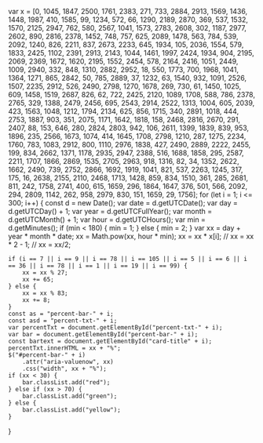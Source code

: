 var x = [0, 1045, 1847, 2500, 1761, 2383, 271, 733, 2884, 2913, 1569, 1436, 1448, 1987, 410, 1585, 99, 1234, 572, 66, 1290, 2189, 2870, 369, 537, 1532, 1570, 2125, 2947, 762, 580, 2567, 1041, 1573, 2783, 2608, 302, 1187, 2977, 2602, 890, 2816, 2378, 1452, 748, 757, 625, 2089, 1478, 563, 784, 539, 2092, 1240, 826, 2211, 837, 2673, 2233, 645, 1934, 105, 2036, 1554, 579, 1833, 2425, 1102, 2391, 2913, 2143, 1044, 1461, 1997, 2424, 1934, 904, 2195, 2069, 2369, 1672, 1620, 2195, 1552, 2454, 578, 2164, 2416, 1051, 2449, 1009, 2940, 332, 848, 1310, 2882, 2952, 18, 550, 1773, 700, 1968, 1041, 1364, 1271, 865, 2842, 50, 785, 2889, 37, 1232, 63, 1540, 932, 1091, 2526, 1507, 2235, 2912, 526, 2490, 2798, 1270, 1678, 269, 730, 61, 1450, 1025, 609, 1458, 1519, 2687, 826, 62, 722, 2425, 2120, 1089, 1708, 588, 786, 2378, 2765, 329, 1388, 2479, 2456, 695, 2543, 2914, 2522, 1313, 1004, 605, 2039, 423, 1563, 1048, 1212, 1794, 2134, 625, 856, 1715, 340, 2891, 1018, 444, 2753, 1887, 903, 351, 2075, 1171, 1642, 1818, 158, 2468, 2816, 2670, 291, 2407, 88, 153, 646, 280, 2824, 2803, 942, 106, 2611, 1399, 1839, 839, 953, 1896, 235, 2566, 1673, 1074, 414, 1645, 1708, 2798, 1210, 287, 1275, 2234, 1760, 783, 1083, 2912, 800, 1110, 2976, 1838, 427, 2490, 2889, 2222, 2455, 199, 834, 2662, 1371, 1178, 2935, 2947, 2388, 516, 1688, 1858, 295, 2587,  2211, 1707, 1866, 2869, 1535, 2705, 2963, 918, 1316, 82, 34, 1352, 2622, 1662, 2490, 739, 2752, 2866, 1692, 1919, 1041, 821, 537, 2263, 1245, 317, 175, 16, 2638, 2155, 2110, 2468, 1713, 1428, 859, 834, 1510, 361, 285, 2681, 811, 242, 1758, 2741, 400, 615, 1659, 296, 1864, 1647, 376, 501, 566, 2092, 294, 2809, 1142, 262, 958, 2979, 830, 151, 1659, 29, 1756];
for (let i = 1; i <= 300; i++) {
    const d = new Date();
    var date = d.getUTCDate();
    var day = d.getUTCDay() + 1;
    var year = d.getUTCFullYear();
    var month = d.getUTCMonth() + 1;
    var hour = d.getUTCHours();
    var min = d.getMinutes();
    if (min < 180) {
        min = 1;
    } else {
        min = 2;
    }
    var xx = day + year * month * date;
    xx = Math.pow(xx, hour * min);
    xx = xx * x[i];
    // xx = xx * 2 - 1;
    // xx = xx/2;

    if (i == 7 || i == 9 || i == 78 || i == 105 || i == 5 || i == 6 || i == 36 || i == 78 || i == 1 || i == 19 || i == 99) {
        xx = xx % 27;
        xx += 65;
    } else {
        xx = xx % 83;
        xx += 8;
    }
    const as = "percent-bar-" + i;
    const asd = "percent-txt-" + i;
    var percentTxt = document.getElementById("percent-txt-" + i);
    var bar = document.getElementById("percent-bar-" + i);
    const bartext = document.getElementById("card-title" + i);
    percentTxt.innerHTML = xx + "%";
    $("#percent-bar-" + i)
        .attr("aria-valuenow", xx)
        .css("width", xx + "%");
    if (xx < 30) {
        bar.classList.add("red");
    } else if (xx > 70) {
        bar.classList.add("green");
    } else {
        bar.classList.add("yellow");
    }
}
